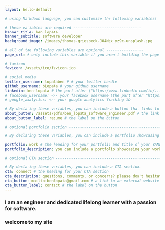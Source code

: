 ```yaml
---
layout: hello-default

# using Markdown language, you can customize the following variables!

# these variables are required -------------------------------
banner_title: ben lopata
banner_subtitle: software developer
background_image: /images/thomas-griesbeck-J04Njx_yz9c-unsplash.jpg

# all of the following variables are optional -----------------
page_url: # only include this variable if you aren't building the page to your primary domain

# favicon
favicon: /assets/ico/favicon.ico

# social media
twitter_username: lopataben # # your twitter handle
github_username: bLopata # your github username
linkedin: ben-lopata # the part after ("https://www.linkedin.com/in/...")
# facebook_username: <-- your facebook username (the part after "https://www.facebook.com/...")
# google_analytics: <-- your google analytics Tracking ID

# By declaring these variables, you can include a button that links to an external website or to media.
about_button: /assets/pdfs/ben_lopata_software_engineer.pdf # the link
about_button_label: resume # the label on the button

# optional portfolio section ------------------------------------------

# By declaring these variables, you can include a portfolio showcasing your work and organize your portfolio's items into a custom layout, all without adding any CSS. In addition, you must 1) create an HTML file in the_includes folder for each project with the text you'd like to display, and 2) create a YAML file in the _data folder describing the order in which each project should be shown and categorized. See `/includes/example.html` and `/_data/work.yml` for examples.

portfolio: work # the heading for your portfolio and title of your YAML file
portfolio_description: you can include a portfolio showcasing your work and organize your portfolio's items into a custom layout, all without adding any CSS. # a description to be desplayed below the heading and above the content

# optional CTA section --------------------------------------------------

# By declaring these variables, you can include a CTA section.
cta: connect # the heading for your CTA section
cta_description: questions, comments, or concerns? please don't hesitate to reach out. # a description to be desplayed below the heading and above the content
cta_button: mailto:benlopata@gmail.com # a link to an external website or to media
cta_button_label: contact # the label on the button
---
```


[//]: # "write a bit about yourself here"

### I am an engineer and dedicated lifelong learner with a passion for software.

### welcome to my site
